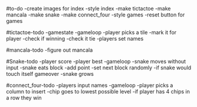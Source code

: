 #to-do
-create images for index
-style index
-make tictactoe
-make mancala
-make snake
-make connect_four
-style games
-reset button for games

#tictactoe-todo
-gamestate
-gameloop
-player picks a tile
-mark it for player
-check if winning
-check it tie
-players set names

#mancala-todo
-figure out mancala

#Snake-todo
-player score
-player best
-gameloop
-snake moves without input
-snake eats block
-add point
-set next block randomly
-if snake would touch itself gameover
-snake grows

#connect_four-todo
-players input names
-gameloop
-player picks a column to insert
-chip goes to lowest possible level
-if player has 4 chips in a row they win
